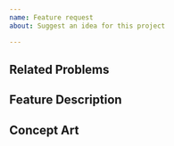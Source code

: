 ```yaml
---
name: Feature request
about: Suggest an idea for this project

---
```


<!-- Everything in the triangular brackets are comments. Read them for more information. For actual issue content, type in plaintext. -->

## Related Problems
<!-- Is your feature related to a bug, gameplay quirk, or other problem? (e.g. I'm always frustrated when...) -->

## Feature Description
<!-- Make it as descriptive as possible! What do you want to see and how would it benefit gameplay? -->

## Concept Art
<!-- !!OPTIONAL!! Post if you have a really good idea of what you want this new feature to look like. Copy-paste the line below to add a screenshot, replacing the ALL_CAPS placeholder with the image link. We suggest uploading to Discord or using an image host like https://postimages.org/ 

LINE TO PASTE IS BELOW:
![screenshot](LINK_HERE)
-->

